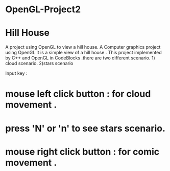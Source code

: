 # OpenGL-Project2
# Hill House
A project using OpenGL to view a hill house.
A Computer graphics project using OpenGL it is a simple view of a hill house . This project implemented by C++ and OpenGL in CodeBlocks .there are two different scenario. 1) cloud scenario. 2)stars scenario 

Input key : 
  # mouse left click button : for cloud movement .
  # press 'N' or 'n' to see stars scenario.
  # mouse right click button : for comic  movement .

